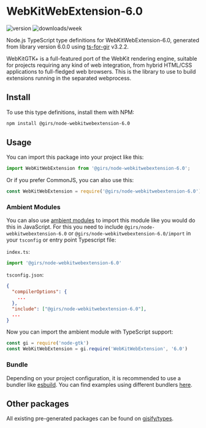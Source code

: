 
# WebKitWebExtension-6.0

![version](https://img.shields.io/npm/v/@girs/node-webkitwebextension-6.0)
![downloads/week](https://img.shields.io/npm/dw/@girs/node-webkitwebextension-6.0)


Node.js TypeScript type definitions for WebKitWebExtension-6.0, generated from library version 6.0.0 using [ts-for-gir](https://github.com/gjsify/ts-for-gir) v3.2.2.

WebKitGTK+ is a full-featured port of the WebKit rendering engine, suitable for projects requiring any kind of web integration, from hybrid HTML/CSS applications to full-fledged web browsers. This is the library to use to build extensions running in the separated webprocess.

## Install

To use this type definitions, install them with NPM:
```bash
npm install @girs/node-webkitwebextension-6.0
```

## Usage

You can import this package into your project like this:
```ts
import WebKitWebExtension from '@girs/node-webkitwebextension-6.0';
```

Or if you prefer CommonJS, you can also use this:
```ts
const WebKitWebExtension = require('@girs/node-webkitwebextension-6.0');
```

### Ambient Modules

You can also use [ambient modules](https://github.com/gjsify/ts-for-gir/tree/main/packages/cli#ambient-modules) to import this module like you would do this in JavaScript.
For this you need to include `@girs/node-webkitwebextension-6.0` or `@girs/node-webkitwebextension-6.0/import` in your `tsconfig` or entry point Typescript file:

`index.ts`:
```ts
import '@girs/node-webkitwebextension-6.0'
```

`tsconfig.json`:
```json
{
  "compilerOptions": {
    ...
  },
  "include": ["@girs/node-webkitwebextension-6.0"],
  ...
}
```

Now you can import the ambient module with TypeScript support: 

```ts
const gi = require('node-gtk')
const WebKitWebExtension = gi.require('WebKitWebExtension', '6.0')
```


### Bundle

Depending on your project configuration, it is recommended to use a bundler like [esbuild](https://esbuild.github.io/). You can find examples using different bundlers [here](https://github.com/gjsify/ts-for-gir/tree/main/examples).

## Other packages

All existing pre-generated packages can be found on [gjsify/types](https://github.com/gjsify/types).

